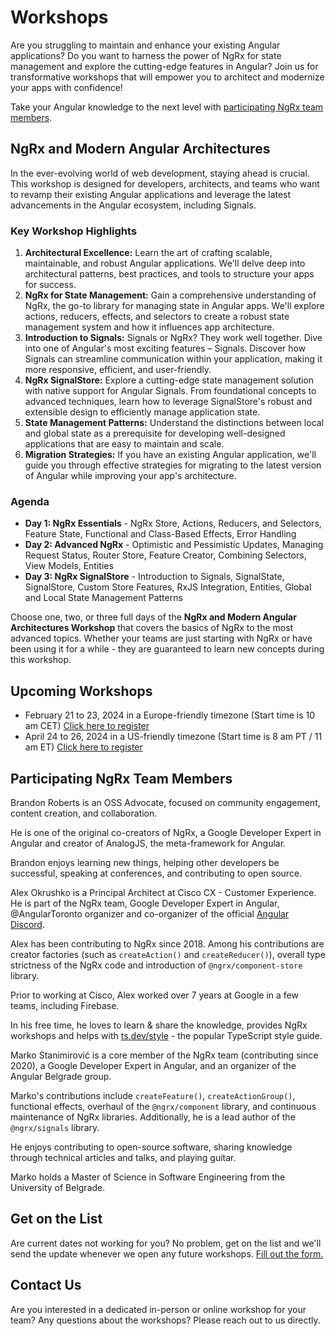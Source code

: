 <h1 class="banner-headline">Workshops</h1>

Are you struggling to maintain and enhance your existing Angular applications? Do you want to harness the power of NgRx for state management and explore the cutting-edge features in Angular? Join us for transformative workshops that will empower you to architect and modernize your apps with confidence!

Take your Angular knowledge to the next level with [participating NgRx team members](#participating-ngrx-team-members).

## NgRx and Modern Angular Architectures

In the ever-evolving world of web development, staying ahead is crucial. This workshop is designed for developers, architects, and teams who want to revamp their existing Angular applications and leverage the latest advancements in the Angular ecosystem, including Signals.

### Key Workshop Highlights

1. **Architectural Excellence:** Learn the art of crafting scalable, maintainable, and robust Angular applications. We'll delve deep into architectural patterns, best practices, and tools to structure your apps for success.
2. **NgRx for State Management:** Gain a comprehensive understanding of NgRx, the go-to library for managing state in Angular apps. We'll explore actions, reducers, effects, and selectors to create a robust state management system and how it influences app architecture.
3. **Introduction to Signals:** Signals or NgRx? They work well together. Dive into one of Angular's most exciting features – Signals. Discover how Signals can streamline communication within your application, making it more responsive, efficient, and user-friendly.
4. **NgRx SignalStore:** Explore a cutting-edge state management solution with native support for Angular Signals. From foundational concepts to advanced techniques, learn how to leverage SignalStore's robust and extensible design to efficiently manage application state.
5. **State Management Patterns:** Understand the distinctions between local and global state as a prerequisite for developing well-designed applications that are easy to maintain and scale.
6. **Migration Strategies:** If you have an existing Angular application, we'll guide you through effective strategies for migrating to the latest version of Angular while improving your app's architecture.

### Agenda

- **Day 1: NgRx Essentials** - NgRx Store, Actions, Reducers, and Selectors, Feature State, Functional and Class-Based Effects, Error Handling
- **Day 2: Advanced NgRx** - Optimistic and Pessimistic Updates, Managing Request Status, Router Store, Feature Creator, Combining Selectors, View Models, Entities
- **Day 3: NgRx SignalStore** - Introduction to Signals, SignalState, SignalStore, Custom Store Features, RxJS Integration, Entities, Global and Local State Management Patterns

Choose one, two, or three full days of the **NgRx and Modern Angular Architectures Workshop** that covers the basics of NgRx to the most advanced topics. Whether your teams are just starting with NgRx or have been using it for a while - they are guaranteed to learn new concepts during this workshop.

## Upcoming Workshops

- February 21 to 23, 2024 in a Europe-friendly timezone (Start time is 10 am CET) <a href="https://ti.to/ngrx/workshop-feb-2024?source=ngrx_io" target="_blank">Click here to register</a>
- April 24 to 26, 2024 in a US-friendly timezone (Start time is 8 am PT / 11 am ET) <a href="https://ti.to/ngrx/workshop-april-2024?source=ngrx_io" target="_blank">Click here to register</a>

## Participating NgRx Team Members

<div class="team-grid">
    <ngrx-contributor json='{"name": "Brandon Roberts", "picture": "brandonroberts.jpg"}'></ngrx-contributor>
    <div class="member-description">
        Brandon Roberts is an OSS Advocate, focused on community engagement, content creation, and collaboration.
        <p>He is one of the original co-creators of NgRx, a Google Developer Expert in Angular and creator of AnalogJS, the meta-framework for Angular.</p>
        <p> Brandon enjoys learning new things, helping other developers be successful, speaking at conferences, and contributing to open source.</p> 
    </div>
    <ngrx-contributor json='{"name": "Alex Okrushko", "picture": "alex-okrushko.jpg"}'></ngrx-contributor>
    <div class="member-description">Alex Okrushko is a Principal Architect at Cisco CX - Customer Experience. He is part
        of the NgRx team, Google Developer Expert in Angular, @AngularToronto organizer and co-organizer of the official
        <a href="https://discord.gg/angular">Angular Discord</a>.
        <p>Alex has been contributing to NgRx since 2018. Among his contributions are creator factories (such as
            <code>createAction()</code> and <code>createReducer()</code>), overall type strictness of the NgRx code and
            introduction of <code>@ngrx/component-store</code> library.</p>
        <p>Prior to working at Cisco, Alex worked over 7 years at Google in a few teams, including Firebase.</p>
        <p>In his free time, he loves to learn & share the knowledge, provides NgRx workshops and helps with <a
                href="https://ts.dev/style">ts.dev/style</a> - the popular TypeScript style guide.</p>
    </div>
    <ngrx-contributor json='{"name": "Marko Stanimirović", "picture":"marko.jpg"}'></ngrx-contributor>
    <div class="member-description">Marko Stanimirović is a core member of the NgRx team (contributing since 2020),
        a Google Developer Expert in Angular, and an organizer of the Angular Belgrade group.
        <p>Marko's contributions include <code>createFeature()</code>, <code>createActionGroup()</code>, functional effects,
            overhaul of the <code>@ngrx/component</code> library, and continuous maintenance of NgRx libraries.
            Additionally, he is a lead author of the <code>@ngrx/signals</code> library.</p>
        <p>He enjoys contributing to open-source software, sharing knowledge through technical articles and talks, and
            playing guitar.</p>
        <p>Marko holds a Master of Science in Software Engineering from the University of Belgrade.</p>
    </div>
</div>

## Get on the List

Are current dates not working for you? No problem, get on the list and we'll send the update whenever we open any future workshops. [Fill out the form.](https://docs.google.com/forms/d/e/1FAIpQLSeDb1I3cwi0vuT_cR8tG_W4yBXUJI2Y65ZlMcMVAWoD0_1Whw/viewform)

## Contact Us

Are you interested in a dedicated in-person or online workshop for your team? Any questions about the workshops? Please reach out to us directly.

<ngrx-contact-form></ngrx-contact-form>
